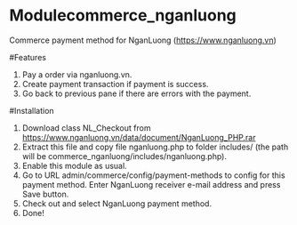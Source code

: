 Modulecommerce_nganluong
==================

Commerce payment method for NganLuong (https://www.nganluong.vn)

#Features
1. Pay a order via nganluong.vn.
2. Create payment transaction if payment is success.
3. Go back to previous pane if there are errors with the payment.

#Installation
1. Download class NL_Checkout from https://www.nganluong.vn/data/document/NganLuong_PHP.rar
2. Extract this file and copy file nganluong.php to  folder includes/ (the path will be <module folder>commerce_nganluong/includes/nganluong.php).
3. Enable this module as usual.
4. Go to URL admin/commerce/config/payment-methods to config for this payment method. 
   Enter NganLuong receiver e-mail address and press Save button.
5. Check out and select NganLuong payment method.
6. Done!
